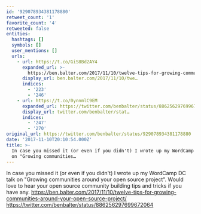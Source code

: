 ```yaml
---
id: '929078934381178880'
retweet_count: '1'
favorite_count: '4'
retweeted: false
entities:
  hashtags: []
  symbols: []
  user_mentions: []
  urls:
    - url: https://t.co/GiS8Bd2AY4
      expanded_url: >-
        https://ben.balter.com/2017/11/10/twelve-tips-for-growing-communities-around-your-open-source-project/
      display_url: ben.balter.com/2017/11/10/twe…
      indices:
        - '223'
        - '246'
    - url: https://t.co/0ynnmlC9EM
      expanded_url: https://twitter.com/benbalter/status/886256297699672064
      display_url: twitter.com/benbalter/stat…
      indices:
        - '247'
        - '270'
original_url: https://twitter.com/benbalter/status/929078934381178880
date: '2017-11-10T20:10:54.000Z'
title: >-
  In case you missed it (or even if you didn't) I wrote up my WordCamp DC talk
  on "Growing communities…
---
```


In case you missed it (or even if you didn't) I wrote up my WordCamp DC talk on "Growing communities around your open source project". Would love to hear your open source community building tips and tricks if you have any. https://ben.balter.com/2017/11/10/twelve-tips-for-growing-communities-around-your-open-source-project/ https://twitter.com/benbalter/status/886256297699672064